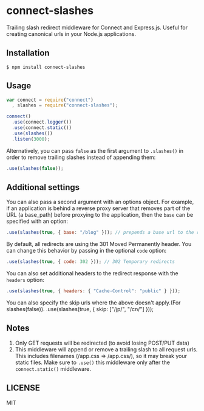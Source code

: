 connect-slashes
===============

Trailing slash redirect middleware for Connect and Express.js. Useful for creating canonical urls in your Node.js applications.

## Installation

```
$ npm install connect-slashes
```

## Usage

```javascript
var connect = require("connect")
  , slashes = require("connect-slashes");

connect()
  .use(connect.logger())
  .use(connect.static())
  .use(slashes())
  .listen(3000);
```

Alternatively, you can pass `false` as the first argument to `.slashes()` in order to remove trailing slashes instead of appending them:

```javascript
.use(slashes(false));
```

## Additional settings

You can also pass a second argument with an options object. For example, if an application is behind a reverse proxy server that removes part of the URL (a base_path) before proxying to the application, then the `base` can be specified with an option:

```javascript
.use(slashes(true, { base: "/blog" })); // prepends a base url to the redirect
```

By default, all redirects are using the 301 Moved Permanently header. You can change this behavior by passing in the optional `code` option:

```javascript
.use(slashes(true, { code: 302 })); // 302 Temporary redirects
```

You can also set additional headers to the redirect response with the `headers` option:

```javascript
.use(slashes(true, { headers: { "Cache-Control": "public" } }));
```

You can also specify the skip urls where the above doesn't apply.(For slashes(false)).
.use(slashes(true, { skip: ["/jp/", "/cn/"] }));

## Notes

1. Only GET requests will be redirected (to avoid losing POST/PUT data)
2. This middleware will append or remove a trailing slash to all request urls. This includes filenames (/app.css => /app.css/), so it may break your static files. Make sure to `.use()` this middleware only after the `connect.static()` middleware.

## LICENSE

MIT
